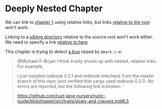 # Deeply Nested Chapter

We can link to [chapter 1](../../chapter_1.md) using relative links, but links
[relative to the root](./chapter_1.md) won't work.

Linking to a [sibling directory](./second/directory.md) relative to the source
root won't work either. We need to specify a link [relative to
here](../../second/directory.md)

This chapter is trying to detect [a bug] raised by `@mark-i-m`:

> @Michael-F-Bryan I think it only shows up with nested, relative links. For example,
>
> I just installed mdbook 0.2.1 and mdbook-linkcheck from the master branch of
> this repo (and verified that cargo used mdbook 0.2.1). No errors are reported,
> but the following link is broken:
>
> https://github.com/rust-lang-nursery/rustc-guide/blob/master/src/traits/goals-and-clauses.md#L5

[a bug]: https://github.com/Michael-F-Bryan/mdbook-linkcheck/issues/3#issuecomment-417400242
